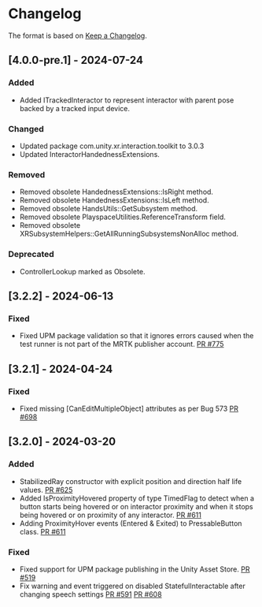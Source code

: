# Changelog

The format is based on [Keep a Changelog](https://keepachangelog.com/en/1.1.0/).

## [4.0.0-pre.1] - 2024-07-24

### Added

* Added ITrackedInteractor to represent interactor with parent pose backed by a tracked input device.

### Changed

* Updated package com.unity.xr.interaction.toolkit to 3.0.3
* Updated InteractorHandednessExtensions.

### Removed

* Removed obsolete HandednessExtensions::IsRight method.
* Removed obsolete HandednessExtensions::IsLeft method.
* Removed obsolete HandsUtils::GetSubsystem method.
* Removed obsolete PlayspaceUtilities.ReferenceTransform field.
* Removed obsolete XRSubsystemHelpers::GetAllRunningSubsystemsNonAlloc method.

### Deprecated

* ControllerLookup marked as Obsolete.

## [3.2.2] - 2024-06-13

### Fixed

* Fixed UPM package validation so that it ignores errors caused when the test runner is not part of the MRTK publisher account. [PR #775](https://github.com/MixedRealityToolkit/MixedRealityToolkit-Unity/pull/775/)

## [3.2.1] - 2024-04-24

### Fixed

* Fixed missing [CanEditMultipleObject] attributes as per Bug 573 [PR #698](https://github.com/MixedRealityToolkit/MixedRealityToolkit-Unity/pull/698)

## [3.2.0] - 2024-03-20

### Added

* StabilizedRay constructor with explicit position and direction half life values. [PR #625](https://github.com/MixedRealityToolkit/MixedRealityToolkit-Unity/pull/625)
* Added IsProximityHovered property of type TimedFlag to detect when a button starts being hovered or on interactor proximity and when it stops being hovered or on proximity of any interactor. [PR #611](https://github.com/MixedRealityToolkit/MixedRealityToolkit-Unity/pull/611)
* Adding ProximityHover events (Entered & Exited) to PressableButton class. [PR #611](https://github.com/MixedRealityToolkit/MixedRealityToolkit-Unity/pull/611)


### Fixed

* Fixed support for UPM package publishing in the Unity Asset Store. [PR #519](https://github.com/MixedRealityToolkit/MixedRealityToolkit-Unity/pull/519)
* Fix warning and event triggered on disabled StatefulInteractable after changing speech settings [PR #591](https://github.com/MixedRealityToolkit/MixedRealityToolkit-Unity/pull/591) [PR #608](https://github.com/MixedRealityToolkit/MixedRealityToolkit-Unity/pull/608)
